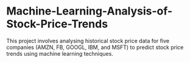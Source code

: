 # Machine-Learning-Analysis-of-Stock-Price-Trends
This project involves analysing historical stock price data for five companies (AMZN, FB, GOOGL, IBM, and MSFT) to predict stock price trends using machine learning techniques.
